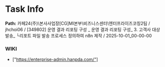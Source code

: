 # Task Info

**Path:** 카페24(주)\본사사업장\[CG]MI본부\비즈니스센터\엔터프라이즈코칭2팀 / jhchoi06 / [349802] 운영 결과 리포팅 구성 _ 운영 결과 리포팅 구성_ 3. 고객사 대상 발송_ └리포트 파일 발송 프로세스 정의하여 n8n 제작 / 2025-10-01_00-00-00

### WIKI
- ["https://enterprise-admin.hanpda.com/"]

